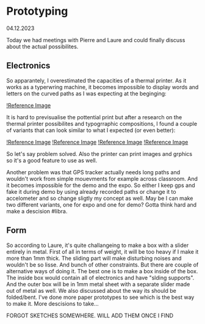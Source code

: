 # Prototyping

04.12.2023

Today we had meetings with Pierre and Laure and could finally discuss about the actual possibilites. 

## Electronics

So apparantely, I overestimated the capacities of a thermal printer. As it works as a typerwring machine, it becomes impossible to display words and letters on the curved paths as I was expecting at the beginging:

[!Reference Image](/process/prototyping/2023-12-04/20231204_Expectations.JPG)

It is hard to previsualise the pottential print but after a research on the thermal printer possibilites and typogrraphic compositions, I found a couple of variants that can look similar to what I expected (or even better):

[!Reference Image](/process/prototyping/2023-12-04/20231204_Ref01.png)
[!Reference Image](/process/prototyping/2023-12-04/20231204_Ref02.png)
[!Reference Image](/process/prototyping/2023-12-04/20231204_Ref03.png)
[!Reference Image](/process/prototyping/2023-12-04/20231204_Ref04.png)

So let's say problem solved. Also the printer can print images and grphics so it's a good feature to use as well.

Another problem was that GPS tracker actually needs long paths and wouldn't work from simple mouevments for example across classroom. And it becomes impossible for the demo and the expo. So either I keep gps and fake it during demo by using already recorded paths or change it to accelometer and so change sligtly my concept as well. May be I can make two different variants, one for expo and one for demo? Gotta think hard and make a descision #libra. 

## Form

So according to Laure, it's quite challangeing to make a box with a slider entirely in metal. First of all in terms of weight, it will be too heavy if I make it more than 1mm thick. The sliding part will make disturbing noises and wouldn't be so lisse. And bunch of other constraints.
But there are couple of alternative ways of doing it. The best one is to make a box inside of the box. The inside box would contain all of electronics and have "slding supports". And the outer box will be in 1mm metal sheet with a separate slider made out of metal as well. 
We also discussed about the way its should be folded/bent. I've done more paper prototypes to see which is the best way to make it. More descisions to take...

FORGOT SKETCHES SOMEWHERE. WILL ADD THEM ONCE I FIND

